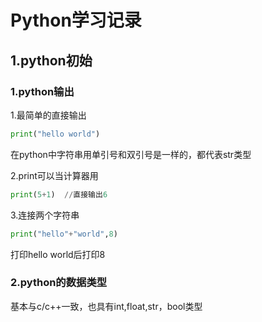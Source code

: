 # Python学习记录

## 1.python初始

### 1.python输出

1.最简单的直接输出

```python
print("hello world")
```

在python中字符串用单引号和双引号是一样的，都代表str类型

2.print可以当计算器用

```python
print(5+1)  //直接输出6
```

3.连接两个字符串

```python
print("hello"+"world",8)
```

打印hello world后打印8

### 2.python的数据类型

基本与c/c++一致，也具有int,float,str，bool类型

